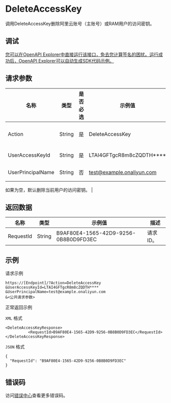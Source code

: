 # DeleteAccessKey

调用DeleteAccessKey删除阿里云账号（主账号）或RAM用户的访问密钥。

## 调试

[您可以在OpenAPI Explorer中直接运行该接口，免去您计算签名的困扰。运行成功后，OpenAPI Explorer可以自动生成SDK代码示例。](https://api.aliyun.com/#product=Ims&api=DeleteAccessKey&type=RPC&version=2019-08-15)

## 请求参数

|名称|类型|是否必选|示例值|描述|
|--|--|----|---|--|
|Action|String|是|DeleteAccessKey|要执行的操作。取值：DeleteAccessKey。 |
|UserAccessKeyId|String|是|LTAI4GFTgcR8m8cZQDTH\*\*\*\*|需要删除的访问密钥ID。 |
|UserPrincipalName|String|否|test@example.onaliyun.com|RAM用户的登录名称。

 如果为空，默认删除当前用户的访问密钥。 |

## 返回数据

|名称|类型|示例值|描述|
|--|--|---|--|
|RequestId|String|B9AF80E4-1565-42D9-9256-0B8B0D9FD3EC|请求ID。 |

## 示例

请求示例

```
https://[Endpoint]/?Action=DeleteAccessKey
&UserAccessKeyId=LTAI4GFTgcR8m8cZQDTH****
&UserPrincipalName=test@example.onaliyun.com
&<公共请求参数>
```

正常返回示例

`XML` 格式

```
<DeleteAccessKeyResponse>
          <RequestId>B9AF80E4-1565-42D9-9256-0B8B0D9FD3EC</RequestId>
</DeleteAccessKeyResponse>
```

`JSON` 格式

```
{
  "RequestId": "B9AF80E4-1565-42D9-9256-0B8B0D9FD3EC"
}
```

## 错误码

访问[错误中心](https://error-center.alibabacloud.com/status/product/Ims)查看更多错误码。

